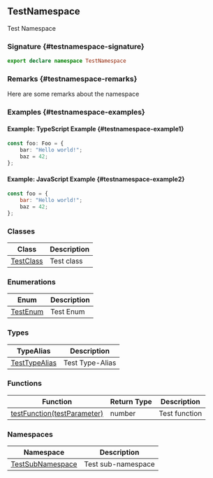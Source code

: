 ## TestNamespace

Test Namespace

### Signature {#testnamespace-signature}

```typescript
export declare namespace TestNamespace
```

### Remarks {#testnamespace-remarks}

Here are some remarks about the namespace

### Examples {#testnamespace-examples}

#### Example: TypeScript Example {#testnamespace-example1}

```typescript
const foo: Foo = {
	bar: "Hello world!";
	baz = 42;
};
```

#### Example: JavaScript Example {#testnamespace-example2}

```javascript
const foo = {
	bar: "Hello world!";
	baz = 42;
};
```

### Classes

| Class | Description |
| - | - |
| [TestClass](docs/test-suite-a/testnamespace-testclass-class) | Test class |

### Enumerations

| Enum | Description |
| - | - |
| [TestEnum](docs/test-suite-a/testnamespace-testenum-enum) | Test Enum |

### Types

| TypeAlias | Description |
| - | - |
| [TestTypeAlias](docs/test-suite-a/testnamespace-testtypealias-typealias) | Test Type-Alias |

### Functions

| Function | Return Type | Description |
| - | - | - |
| [testFunction(testParameter)](docs/test-suite-a/testnamespace-testfunction-function) | number | Test function |

### Namespaces

| Namespace | Description |
| - | - |
| [TestSubNamespace](docs/test-suite-a/testnamespace-testsubnamespace-namespace) | Test sub-namespace |
